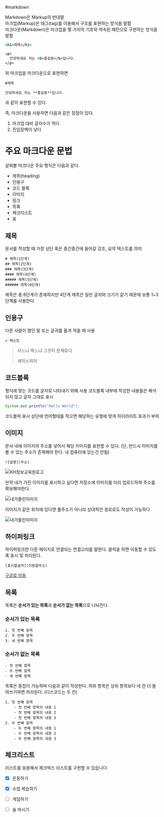 #markdown

Markdown은 Markup의 반대말  
마크업(Markup)은 태그(tag)를 이용해서 구조를 표현하는 방식을 말함  
마크다운(Markdown)은 마크업을 몇 가지의 기호와 약속된 패턴으로 구현하는 방식을 말함

```xml
<h1>제목</h1>

<p>
  안녕하세요 저는 <b>홍길동</b>입니다.
</p>
```

위 마크업을 마크다운으로 표현하면
```
#제목

안녕하세요 저는 **홍길동**입니다.
```
과 같이 표현할 수 있다.

즉, 마크다운을 사용하면 다음과 같은 장점이 있다.

1. 마크업 대비 글자수가 적다
2. 진입장벽이 낮다

  # 주요 마크다운 문법

  살펴볼 마크다운 주요 형식은 다음과 같다.

  - 제목(heading)
  - 인용구
  - 코드 블록
  - 이미지
  - 링크
  - 목록
  - 체크리스트
  - 표

## 제목

문서를 작성할 때 가장 상단 혹은 중간중간에 들어갈 강조, 요약 텍스트를 의미

```
# 제목(1단계)
## 제목(2단계)
### 제목(3단계)
#### 제목(4단계)
##### 제목(5단계)
###### 제목(6단계)
```

제목은 총 6단계가 존재하지만 4단계 제목은 일반 글자와 크기가 같기 때문에 보통 1~3단계를 사용한다.

## 인용구

다른 사람이 했던 말 또는 글귀를 옮겨 적을 때 사용

```
> 텍스트
```

> 사느냐 죽느냐 그것이 문제로다
> 
> 셰익스피어

## 코드블록

형식에 맞는 코드를 글자로 나타내기 위해 사용
코드블록 내부에 작성한 내용들은 해석되지 않고 글자 그대로 표시

```java
System.out.println("Hello World");
```

코드블럭 표시 상단에 언어형태를 적으면 해당하는 유형에 맞게 하이라이트 효과가 부여

## 이미지

문서 내에 이미지의 주소를 넣어서 해당 이미지를 표현할 수 있다.
(단, 반드시 이미지를 볼 수 있는 주소가 존재해야 한다. 내 컴퓨터에 있는건 안됨)

```
![설명](주소)
```

![KH정보교육원로고](https://encrypted-tbn0.gstatic.com/images?q=tbn:ANd9GcTsMVZFbqzbFT8FzEa8PbR0lrWpNzbqGQAcEw&s)

만약 내가 가진 이미지를 표시하고 싶다면 저장소에 이미지를 미리 업로드하여 주소를 확보해야한다.

![내가올린이미지](https://raw.githubusercontent.com/hxxggu/kh15/refs/heads/main/%ED%95%B4%EC%82%90.jpg?token=GHSAT0AAAAAAC3JPZNVMENFYJKTKWQUSJYQZ2X7F5Q)

이미지가 같은 위치에 있다면 풀주소가 아니라 상대적인 경로로도 작성이 가능하다

![내가올린이미지](./해삐.jpg)


## 하이퍼링크

하이퍼링크란 다른 페이지로 연결되는 연결고리를 말한다.
클릭을 하면 이동할 수 있도록 표시 및 처리된다.

```
[표시할글자](이동할주소)
```

[구글로 이동](https://www.google.co.kr/)

## 목록

목록은 **순서가 있는 목록**과 **순서가 없는 목록**으로 나눠진다.

### 순서가 있는 목록
```
1. 첫 번째 항목
2. 두 번째 항목
3. 세 번째 항목
```

### 순서가 없는 목록
```
- 첫 번째 항목
- 두 번째 항목
- 세 번째 항목
```

목록은 중첩이 가능하며 다음과 같이 작성한다.
하위 항목은 상위 항목보다 네 칸 더 들여쓰기하면 처리된다. (디스코드는 두 칸)

```
1. 첫 번째 항목
    - 첫 번째 항목의 내용 1
    - 첫 번째 항목의 내용 2
    - 첫 번째 항목의 내용 3
2. 두 번째 항목
    - 두 번째 항목의 내용 1
    - 두 번째 항목의 내용 2
    - 두 번째 항목의 내용 3
```

## 체크리스트

리스트를 응용해서 체크박스 리스트를 구현할 수 있습니다.

- [x] 운동하기
- [x] 수업 복습하기
- [ ] 게임하기
- [ ] 술 마시기
















